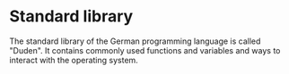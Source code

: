 # Standard library

The standard library of the German programming language is called "Duden". It contains commonly used functions and variables and ways to interact with the operating system.